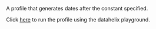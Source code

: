 A profile that generates dates after the constant specified.

Click [here](https://finos.github.io/datahelix/playground/#ewogICAgImZpZWxkcyI6IFsKICAgIHsKICAgICAgIm5hbWUiOiAiZGF0ZSIsCiAgICAgICJ0eXBlIjogImRhdGUiLAogICAgICAibnVsbGFibGUiOiBmYWxzZQogICAgfQogIF0sCiAgImNvbnN0cmFpbnRzIjogWwogICAgewogICAgICAiZmllbGQiOiAiZGF0ZSIsCiAgICAgICJhZnRlck9yQXQiOiAiMjAwMS0wMi0wMyIKICAgIH0sCiAgICB7CiAgICAgICJmaWVsZCI6ICJkYXRlIiwKICAgICAgImJlZm9yZU9yQXQiOiAiMjAwOS0wMS0wNiIKICAgIH0KICBdCn0K) to run the profile using the datahelix playground.

